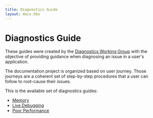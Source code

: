 ```yaml
---
title: Diagnostics Guide
layout: docs.hbs
---
```


# Diagnostics Guide

These guides were created by the [Diagnostics Working Group][] with the
objective of providing guidance when diagnosing an issue in a user's
application.

The documentation project is organized based on user journey. Those journeys
are a coherent set of step-by-step procedures that a user can follow to
root-cause their issues.

This is the available set of diagnostics guides:

- [Memory](https://nodejs.org/docs/guides/diagnostics/memory)
- [Live Debugging](https://nodejs.org/docs/guides/diagnostics/live-debugging)
- [Poor Performance](https://nodejs.org/docs/guides/diagnostics/poor-performance)

[Diagnostics Working Group]: https://github.com/nodejs/diagnostics
